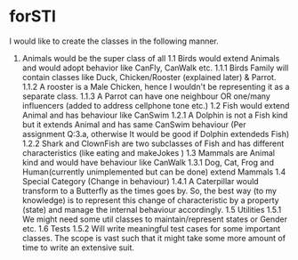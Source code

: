 # forSTl
I would like to create the classes in the following manner.


1. Animals would be the super class of all
  1.1 Birds would extend Animals and would adopt behavior like CanFly, CanWalk etc.
    1.1.1 Birds Family will contain classes like Duck, Chicken/Rooster (explained later) & Parrot.
    1.1.2 A rooster is a Male Chicken, hence I wouldn't be representing it as a separate class.
    1.1.3 A Parrot can have one neighbour OR one/many influencers (added to address cellphone tone etc.)
  1.2 Fish would extend Animal and has behaviour like CanSwim
    1.2.1 A Dolphin is not a Fish kind but it extends Animal and has same CanSwim behaviour (Per assignment Q:3.a, otherwise It would be good if Dolphin extendeds Fish)
    1.2.2 Shark and ClownFish are two subclasses of Fish and has different characteristics (like eating and makeJokes )
  1.3 Mammals are Animal kind and would have behaviour like CanWalk 
    1.3.1 Dog, Cat, Frog and Human(currently unimplemented but can be done) extend Mammals
  1.4 Special Category (Change in behaviour)
    1.4.1 A Caterpillar would transform to a Butterfly as the times goes by. So, the best way (to my knowledge) is to represent this change of characteristic by a property (state) and manage the internal behaviour accordingly.
  1.5 Utilities
    1.5.1 We might need some util classes to maintain/represent states or Gender etc.
  1.6 Tests
    1.5.2 Will write meaningful test cases for some important classes. The scope is vast such that it might take some more amount of time to write an extensive suit.
    
    

